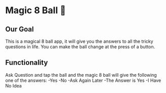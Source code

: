 
# Magic 8 Ball 🎱

## Our Goal
This is a magical 8 ball app, it will give you the answers to all the tricky questions in life. You can make the ball change at the press of a button. 

## Functionality

Ask Question and tap the ball and the magic 8 ball will give the following one of the answers:
-Yes
-No
-Ask Again Later
-The Answer is Yes
-I Have No Idea